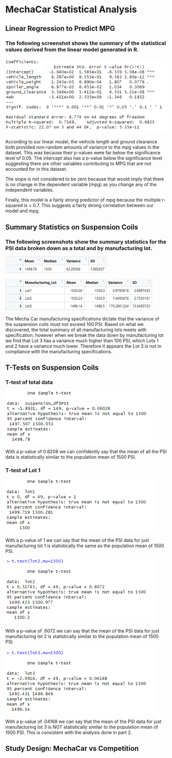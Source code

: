 # MechaCar Statistical Analysis

## Linear Regression to Predict MPG

### The following screenshot shows the summary of the statistical values derived from the linear model generated in R.

![linear_model_summary](lm_summary.png)

According to our linear model, the veihicle length and ground clearance both provided non-random amounts of variance to the mpg values in the dataset. This was because their p-values were far below the significance level of 0.05. The intercept also has a p-value below the significance level suggesting there are other variables contributing to MPG that are not accounted for in this dataset.

The slope is not considered to be zero because that would imply that there is no change in the dependent variable (mpg) as you change any of the independent variables.

Finally, this model is a fairly strong predictor of mpg because the multiple r-squared is > 0.7. This suggests a fairly strong correlation between our model and mpg.

## Summary Statistics on Suspension Coils

### The following screenshots show the summary statistics for the PSI data broken down as a total and by manufacturing lot.

![total summary](total_summary.png)

![lot summary](lot_summary.png)

The Mecha Car manufacturing specifications dictate that the variance of the suspension coils must not exceed 100 PSI. Based on what we discovered, the total summary of all manufacturing lots meets with specification, however when we break the data down by manufacturing lot we find that Lot 3 has a variance much higher than 100 PSI, which Lots 1 and 2 have a variance much lower. Therefore it appears the Lot 3 is not in compliance with the manufacturing specifications.

## T-Tests on Suspension Coils

### T-test of total data

![ttest_total](ttest_total.png)

With a p-value of 0.6208 we can confidently say that the mean of all the PSI data is statistically similar to the population mean of 1500 PSI.

### T-test of Lot 1

![ttest_lot1](ttest_lot1.png)

With a p-value of 1 we can say that the mean of the PSI data for just manufacturing lot 1 is statistically the same as the population mean of 1500 PSI.

![ttest_lot2](ttest_lot2.png)

With a p-value of .6072 we can say that the mean of the PSI data for just manufacturing lot 2 is statistically similar to the population mean of 1500 PSI.

![ttest_lot3](ttest_lot3.png)

With a p-value of .04168 we can say that the mean of the PSI data for just manufacturing lot 3 is NOT statistically similar to the population mean of 1500 PSI. This is consistent with the analysis done in part 2.

## Study Design: MechaCar vs Competition

